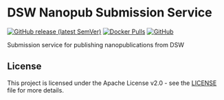 # DSW Nanopub Submission Service

[![GitHub release (latest SemVer)](https://img.shields.io/github/v/release/ds-wizard/nanopub-submission-service)](https://github.com/ds-wizard/nanopub-submission-service/releases)
[![Docker Pulls](https://img.shields.io/docker/pulls/datastewardshipwizard/nanopub-submission-service)](https://hub.docker.com/r/datastewardshipwizard/nanopub-submission-service)
[![GitHub](https://img.shields.io/github/license/ds-wizard/nanopub-submission-service)](LICENSE)

Submission service for publishing nanopublications from DSW

## License

This project is licensed under the Apache License v2.0 - see the
[LICENSE](LICENSE) file for more details.
